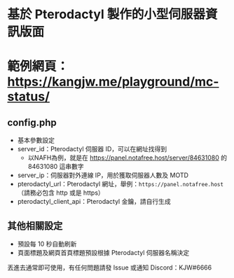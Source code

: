 # 基於 Pterodactyl 製作的小型伺服器資訊版面

# 範例網頁：https://kangjw.me/playground/mc-status/

## config.php
- 基本參數設定
- server_id：Pterodactyl 伺服器 ID，可以在網址找得到
  - 以NAFH為例，就是在 https://panel.notafree.host/server/84631080 的 84631080 這串數字
- server_ip：伺服器對外連線 IP，用於獲取伺服器人數及 MOTD
- pterodactyl_url：Pterodactyl 網址，舉例：`https://panel.notafree.host` （請務必包含 http 或是 https）
- pterodactyl_client_api：Pterodactyl 金鑰，請自行生成

## 其他相關設定
- 預設每 10 秒自動刷新
- 頁面標題及網頁首頁標題預設根據 Pterodactyl 伺服器名稱決定

丟進去通常即可使用，有任何問題請發 Issue 或通知 Discord：KJW#6666
